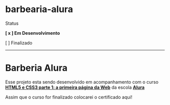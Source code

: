 # barbearia-alura
<p>Status</p>
<p><strong>[ x ] Em Desenvolvimento</strong><p>
<p>[   ] Finalizado<p>

<hr>

<h1>Barberia Alura</h1>

<p>Esse projeto esta sendo desenvolvido em acompanhamento com o curso <strong><a href="https://www.alura.com.br/curso-online-html5-css3-primeiros-passos" target="_blank">HTML5 e CSS3 parte 1: a primeira página da Web</a></strong> da escola <strong><a href="https://www.alura.com.br/" target="_blank">Alura</a></strong></p>

<p>Assim que o curso for finalizado colocarei o certificado aqui!</p>


